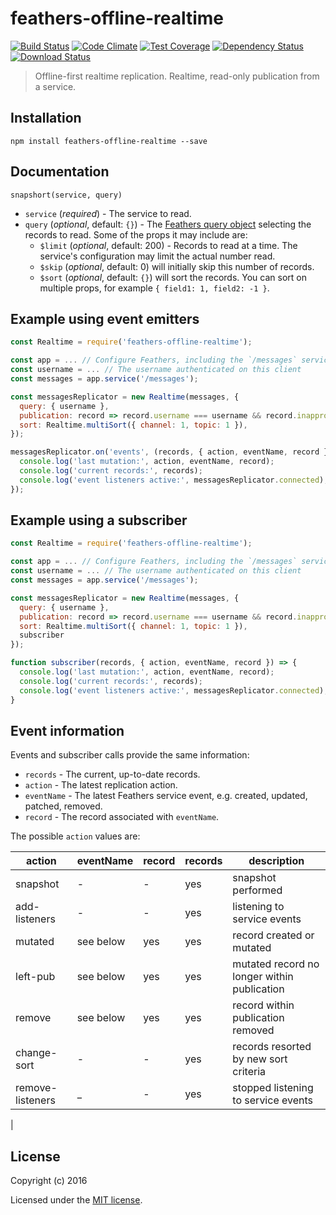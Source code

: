 # feathers-offline-realtime

[![Build Status](https://travis-ci.org/feathersjs/feathers-offline-realtime.png?branch=master)](https://travis-ci.org/feathersjs/feathers-offline-realtime)
[![Code Climate](https://codeclimate.com/github/feathersjs/feathers-offline-realtime/badges/gpa.svg)](https://codeclimate.com/github/feathersjs/feathers-offline-realtime)
[![Test Coverage](https://codeclimate.com/github/feathersjs/feathers-offline-realtime/badges/coverage.svg)](https://codeclimate.com/github/feathersjs/feathers-offline-realtime/coverage)
[![Dependency Status](https://img.shields.io/david/feathersjs/feathers-offline-realtime.svg?style=flat-square)](https://david-dm.org/feathersjs/feathers-offline-realtime)
[![Download Status](https://img.shields.io/npm/dm/feathers-offline-realtime.svg?style=flat-square)](https://www.npmjs.com/package/feathers-offline-realtime)

> Offline-first realtime replication. Realtime, read-only publication from a service.

## Installation

```
npm install feathers-offline-realtime --save
```

## Documentation

`snapshort(service, query)`

- `service` (*required*) - The service to read.
- `query` (*optional*, default: `{}`) - The
[Feathers query object](https://docs.feathersjs.com/api/databases/querying.html)
selecting the records to read.
Some of the props it may include are:
    - `$limit` (*optional*, default: 200) - Records to read at a time.
    The service's configuration may limit the actual number read.
    - `$skip` (*optional*, default: 0) will initially skip this number of records.
    - `$sort` (*optional*, default: `{}`) will sort the records.
    You can sort on multiple props, for example `{ field1: 1, field2: -1 }`.



## Example using event emitters

```js
const Realtime = require('feathers-offline-realtime');

const app = ... // Configure Feathers, including the `/messages` service.
const username = ... // The username authenticated on this client
const messages = app.service('/messages');

const messagesReplicator = new Realtime(messages, {
  query: { username },
  publication: record => record.username === username && record.inappropriate !== true,
  sort: Realtime.multiSort({ channel: 1, topic: 1 }),
});

messagesReplicator.on('events', (records, { action, eventName, record }) => {
  console.log('last mutation:', action, eventName, record);
  console.log('current records:', records);
  console.log('event listeners active:', messagesReplicator.connected);
});
```

## Example using a subscriber

```js
const Realtime = require('feathers-offline-realtime');

const app = ... // Configure Feathers, including the `/messages` service.
const username = ... // The username authenticated on this client
const messages = app.service('/messages');

const messagesReplicator = new Realtime(messages, {
  query: { username },
  publication: record => record.username === username && record.inappropriate !== true,
  sort: Realtime.multiSort({ channel: 1, topic: 1 }),
  subscriber
});

function subscriber(records, { action, eventName, record }) => {
  console.log('last mutation:', action, eventName, record);
  console.log('current records:', records);
  console.log('event listeners active:', messagesReplicator.connected);
}
```

## Event information

Events and subscriber calls provide the same information:
- `records` - The current, up-to-date records.
- `action` - The latest replication action.
- `eventName` - The latest Feathers service event, e.g. created, updated, patched, removed.
- `record` - The record associated with `eventName`.

The possible `action` values are:

| action           | eventName | record | records | description
|------------------|-----------|--------|---------|--------------------------
| snapshot         |     -     |    -   |   yes   | snapshot performed
| add-listeners    |     -     |    -   |   yes   | listening to service events
| mutated          | see below |   yes  |   yes   | record created or mutated
| left-pub         | see below |   yes  |   yes   | mutated record no longer within publication
| remove           | see below |   yes  |   yes   | record within publication removed
| change-sort      |     -     |    -   |   yes   | records resorted by new sort criteria
| remove-listeners |     _     |    -   |   yes   | stopped listening to service events
|

## License

Copyright (c) 2016

Licensed under the [MIT license](LICENSE).
